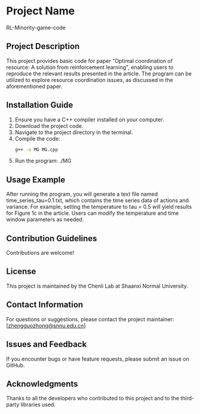 # Project Name
RL-Minority-game-code

## Project Description
This project provides basic code for paper "Optimal coordination of resource: A solution from reinforcement learning", enabling users to reproduce the relevant results presented in the article. The program can be utilized to explore resource coordination issues, as discussed in the aforementioned paper.

## Installation Guide
1. Ensure you have a C++ compiler installed on your computer.
2. Download the project code.
3. Navigate to the project directory in the terminal.
4. Compile the code:
   ```bash
   g++ -o MG MG.cpp
5. Run the program:
./MG

## Usage Example
After running the program, you will generate a text file named time_series_tau=0.1.txt, which contains the time series data of actions and variance. For example, setting the temperature to tau = 0.5 will yield results for Figure 1c in the article. Users can modify the temperature and time window parameters as needed.

## Contribution Guidelines
Contributions are welcome! 

## License
This project is maintained by the Chenli Lab at Shaanxi Normal University.

## Contact Information
For questions or suggestions, please contact the project maintainer: [zhengguozhong@snnu.edu.cn]

## Issues and Feedback
If you encounter bugs or have feature requests, please submit an issue on GitHub.

## Acknowledgments
Thanks to all the developers who contributed to this project and to the third-party libraries used.


